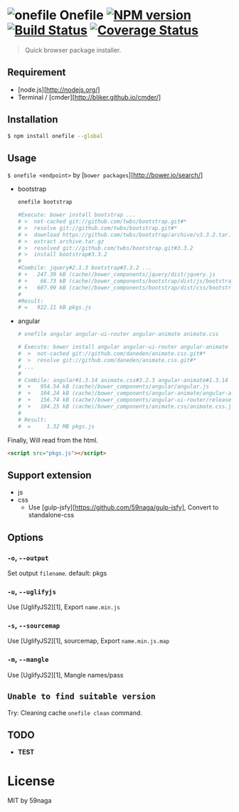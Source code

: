 # ![onefile][.svg] Onefile [![NPM version][npm-image]][npm] [![Build Status][travis-image]][travis] [![Coverage Status][coveralls-image]][coveralls]

> Quick browser package installer.

## Requirement
 * [node.js][http://nodejs.org/]
 * Terminal / [cmder][http://bliker.github.io/cmder/]

## Installation
```bash
$ npm install onefile --global
```

## Usage
`$ onefile <endpoint>` by [`bower packages`][http://bower.io/search/]

* bootstrap
  ```bash
  onefile bootstrap

  #Execute: bower install bootstrap ...
  # >  not-cached git://github.com/twbs/bootstrap.git#*
  # >  resolve git://github.com/twbs/bootstrap.git#*
  # >  download https://github.com/twbs/bootstrap/archive/v3.3.2.tar.gz
  # >  extract archive.tar.gz
  # >  resolved git://github.com/twbs/bootstrap.git#3.3.2
  # >  install bootstrap#3.3.2
  #
  #Combile: jquery#2.1.3 bootstrap#3.3.2 ...
  # +   247.39 kB (cache)/bower_components/jquery/dist/jquery.js
  # +    66.73 kB (cache)/bower_components/bootstrap/dist/js/bootstrap.js
  # +   607.99 kB (cache)/bower_components/bootstrap/dist/css/bootstrap.css.js
  #
  #Result:
  # =   922.11 kB pkgs.js
  ```

* angular
  ```bash
  # onefile angular angular-ui-router angular-animate animate.css

  # Execute: bower install angular angular-ui-router angular-animate animate.css ...
  #  >  not-cached git://github.com/daneden/animate.css.git#*
  #  >  resolve git://github.com/daneden/animate.css.git#*
  # ...
  #
  # Combile: angular#1.3.14 animate.css#3.2.3 angular-animate#1.3.14 angular-ui-router#0.2.13 ...
  #  +   954.54 kB (cache)/bower_components/angular/angular.js
  #  +   104.24 kB (cache)/bower_components/angular-animate/angular-animate.js
  #  +   156.74 kB (cache)/bower_components/angular-ui-router/release/angular-ui-router.js
  #  +   104.25 kB (cache)/bower_components/animate.css/animate.css.js
  #
  # Result:
  #  =     1.32 MB pkgs.js
  ```

Finally, Will read from the html.
```html
<script src="pkgs.js"></script>
```

## Support extension
* js
* css
  * Use [gulp-jsfy][https://github.com/59naga/gulp-jsfy], Convert to standalone-css

## Options
### `-o`, `--output`
Set output `filename`. default: pkgs
### `-u`, `--uglifyjs`
Use [UglifyJS2][1], Export `name.min.js`
### `-s`, `--sourcemap`
Use [UglifyJS2][1], sourcemap, Export `name.min.js.map` 
### `-m`, `--mangle`
Use [UglifyJS2][1], Mangle names/pass

## `Unable to find suitable version`
Try: Cleaning cache `onefile clean` command.

## TODO
* __TEST__

License
=========================
MIT by 59naga

[.svg]: https://cdn.rawgit.com/59naga/onefile/master/.svg

[npm-image]: https://badge.fury.io/js/onefile.svg
[npm]: https://npmjs.org/package/onefile
[travis-image]: https://travis-ci.org/59naga/onefile.svg?branch=master
[travis]: https://travis-ci.org/59naga/onefile
[coveralls-image]: https://coveralls.io/repos/59naga/onefile/badge.svg?branch=master
[coveralls]: https://coveralls.io/r/59naga/onefile?branch=master